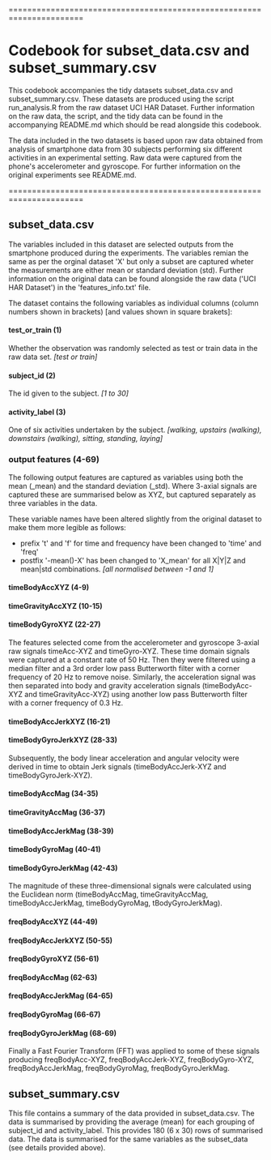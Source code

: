 ======================================================================

# Codebook for subset_data.csv and subset_summary.csv

This codebook accompanies the tidy datasets subset_data.csv and subset_summary.csv.
These datasets are produced using the script run_analysis.R from the raw dataset
UCI HAR Dataset.  Further information on the raw data, the script, and the tidy data
can be found in the accompanying README.md which should be read alongside this codebook.

The data included in the two datasets is based upon raw data obtained from analysis
of smartphone data from 30 subjects performing six different activities in an experimental
setting.  Raw data were captured from the phone's accelerometer and gyroscope.
For further information on the original experiments see README.md.

======================================================================

## subset_data.csv
The variables included in this dataset are selected outputs from the smartphone produced
during the experiments. The variables remian the same as per the orginal dataset 'X'
but only a subset are captured wheter the measurements are either mean or standard
deviation (std). Further information on the original data can be found alongside
the raw data ('UCI HAR Dataset') in the 'features_info.txt' file.

The dataset contains the following variables as individual columns (column numbers
shown in brackets) [and values shown in square brakets]:


#### test_or_train (1) 
Whether the observation was randomly selected as test or train data in the raw
data set.  *[test or train]*

  
#### subject_id (2)
The id given to the subject. *[1 to 30]*

  
#### activity_label (3)  
One of six activities undertaken by the subject. 
*[walking, upstairs (walking), downstairs (walking), sitting, standing, laying]*


### output features (4-69)
The following output features are captured as variables using both the mean (_mean)
and the standard deviation (_std).  Where 3-axial signals are captured these are 
summarised below as XYZ, but captured separately as three variables in the data. 

These variable names have been altered slightly from the original dataset to 
make them more legible as follows:
- prefix 't' and 'f' for time and frequency have been changed to 'time' and 'freq'
- postfix '-mean()-X' has been changed to 'X_mean' for all X|Y|Z and mean|std combinations.
*[all normalised between -1 and 1]*  


#### timeBodyAccXYZ (4-9)
#### timeGravityAccXYZ (10-15)
#### timeBodyGyroXYZ (22-27)
The features selected come from the accelerometer and gyroscope 3-axial raw signals 
timeAcc-XYZ and timeGyro-XYZ. These time domain signals were captured at a constant 
rate of 50 Hz. Then they were filtered using a median filter and a 3rd order low pass 
Butterworth filter with a corner frequency of 20 Hz to remove noise. Similarly, the 
acceleration signal was then separated into body and gravity acceleration signals 
(timeBodyAcc-XYZ and timeGravityAcc-XYZ) using another low pass Butterworth filter 
with a corner frequency of 0.3 Hz. 


#### timeBodyAccJerkXYZ (16-21)
#### timeBodyGyroJerkXYZ (28-33)
Subsequently, the body linear acceleration and angular velocity were derived in time 
to obtain Jerk signals (timeBodyAccJerk-XYZ and timeBodyGyroJerk-XYZ). 


#### timeBodyAccMag (34-35)
#### timeGravityAccMag (36-37)
#### timeBodyAccJerkMag (38-39)
#### timeBodyGyroMag (40-41)
#### timeBodyGyroJerkMag (42-43)
The magnitude of these three-dimensional signals were calculated using the Euclidean 
norm (timeBodyAccMag, timeGravityAccMag, timeBodyAccJerkMag, timeBodyGyroMag, 
tBodyGyroJerkMag). 


#### freqBodyAccXYZ (44-49)
#### freqBodyAccJerkXYZ (50-55)
#### freqBodyGyroXYZ (56-61)
#### freqBodyAccMag (62-63)
#### freqBodyAccJerkMag (64-65)
#### freqBodyGyroMag (66-67)
#### freqBodyGyroJerkMag (68-69)
Finally a Fast Fourier Transform (FFT) was applied to some of these signals producing 
freqBodyAcc-XYZ, freqBodyAccJerk-XYZ, freqBodyGyro-XYZ, freqBodyAccJerkMag, freqBodyGyroMag, 
freqBodyGyroJerkMag. 


## subset_summary.csv
This file contains a summary of the data provided in subset_data.csv.  The data is 
summarised by providing the average (mean) for each grouping of subject_id and activity_label.
This provides 180 (6 x 30) rows of summarised data.  The data is summarised for 
the same variables as the subset_data (see details provided above).





